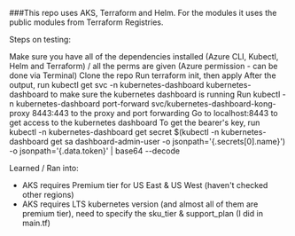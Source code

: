 ###This repo uses AKS, Terraform and Helm. For the modules it uses the public modules from Terraform Registries.

Steps on testing:

Make sure you have all of the dependencies installed (Azure CLI, Kubectl, Helm and Terraform) / all the perms are given (Azure permission - can be done via Terminal)
Clone the repo
Run terraform init, then apply
After the output, run kubectl get svc -n kubernetes-dashboard kubernetes-dashboard to make sure the kubernetes dashboard is running
Run kubectl -n kubernetes-dashboard port-forward svc/kubernetes-dashboard-kong-proxy 8443:443 to the proxy and port forwarding
Go to localhost:8443 to get access to the kubernetes dashboard
To get the bearer's key, run kubectl -n kubernetes-dashboard get secret $(kubectl -n kubernetes-dashboard get sa dashboard-admin-user -o jsonpath='{.secrets[0].name}') -o jsonpath='{.data.token}' | base64 --decode


Learned / Ran into:
- AKS requires Premium tier for US East & US West (haven't checked other regions)
- AKS requires LTS kubernetes version (and almost all of them are premium tier), need to specify the sku_tier & support_plan (I did in main.tf)
